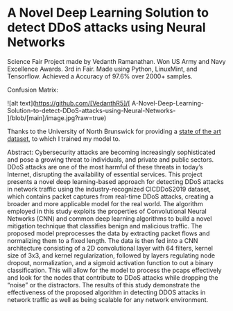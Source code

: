 # A Novel Deep Learning Solution to detect DDoS attacks using Neural Networks
Science Fair Project made by Vedanth Ramanathan. Won US Army and Navy Excellence Awards. 3rd in Fair. Made using Python, LinuxMint, and Tensorflow. Achieved a Accuracy of 97.6% over 2000+ samples.

Confusion Matrix:

![alt text](https://github.com/[VedanthR5]/[ A-Novel-Deep-Learning-Solution-to-detect-DDoS-attacks-using-Neural-Networks-
]/blob/[main]/image.jpg?raw=true)

Thanks to the University of North Brunswick for providing a [state of the art dataset](https://www.unb.ca/cic/datasets/ddos-2019.html), to which I trained my model to.

Abstract: Cybersecurity attacks are becoming increasingly sophisticated and pose a growing threat to individuals, and private and public sectors. DDoS attacks are one of the most harmful of these threats in today’s Internet, disrupting the availability of essential services. This project presents a novel deep learning-based approach for detecting DDoS attacks in network traffic using the industry-recognized CICDDoS2019 dataset, which contains packet captures from real-time DDoS attacks, creating a broader and more applicable model for the real world. The algorithm employed in this study exploits the properties of Convolutional Neural Networks (CNN) and common deep learning algorithms to build a novel mitigation technique that classifies benign and malicious traffic. The proposed model preprocesses the data by extracting packet flows and normalizing them to a fixed length. The data is then fed into a CNN architecture consisting of a 2D convolutional layer with 64 filters, kernel size of 3x3, and kernel regularization, followed by layers regulating node dropout, normalization, and a sigmoid activation function to out a binary classification. This will allow for the model to process the pcaps effectively and look for the nodes that contribute to DDoS attacks while dropping the “noise” or the distractors. The results of this study demonstrate the effectiveness of the proposed algorithm in detecting DDOS attacks in network traffic as well as being scalable for any network environment. 


